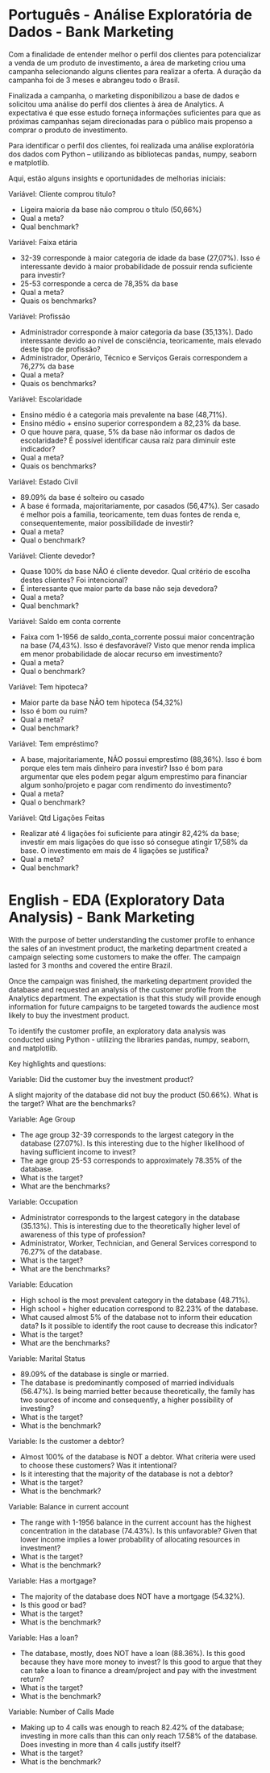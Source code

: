 # Português - Análise Exploratória de Dados - Bank Marketing

Com a finalidade de entender melhor o perfil dos clientes para potencializar a venda de um produto de investimento, a área de marketing criou uma campanha selecionando alguns clientes para realizar a oferta. A duração da campanha foi de 3 meses e abrangeu todo o Brasil. 

Finalizada a campanha, o marketing disponibilizou a base de dados e solicitou uma análise do perfil dos clientes à área de Analytics. A expectativa é que esse estudo forneça informações suficientes para que as próximas campanhas sejam direcionadas para o público mais propenso a comprar o produto de investimento.

Para identificar o perfil dos clientes, foi realizada uma análise exploratória dos dados com Python – utilizando as bibliotecas pandas, numpy, seaborn e matplotlib.

Aqui, estão alguns insights e oportunidades de melhorias iniciais:

Variável: Cliente comprou titulo?
- Ligeira maioria da base não comprou o título (50,66%)
- Qual a meta?
- Qual benchmark?

Variável: Faixa etária
- 32-39 corresponde à maior categoria de idade da base (27,07%). Isso é interessante devido à maior probabilidade de possuir renda suficiente para investir?
- 25-53 corresponde a cerca de 78,35% da base
- Qual a meta?
- Quais os benchmarks?

Variável: Profissão
- Administrador corresponde à maior categoria da base (35,13%). Dado interessante devido ao nivel de consciência, teoricamente, mais elevado deste tipo de profissão?
- Administrador, Operário, Técnico e Serviços Gerais correspondem a 76,27% da base
- Qual a meta?
- Quais os benchmarks?

Variável: Escolaridade
- Ensino médio é a categoria mais prevalente na base (48,71%).
- Ensino médio + ensino superior correspondem a 82,23% da base.
- O que houve para, quase, 5% da base não informar os dados de escolaridade? É possível identificar causa raíz para diminuir este indicador?
- Qual a meta?
- Quais os benchmarks?

Variável: Estado Civil
- 89.09% da base é solteiro ou casado
- A base é formada, majoritariamente, por casados (56,47%). Ser casado é melhor pois a familia, teoricamente, tem duas fontes de renda e, consequentemente, maior possibilidade de investir?
- Qual a meta?
- Qual o benchmark?

Variável: Cliente devedor?
- Quase 100% da base NÃO é cliente devedor. Qual critério de escolha destes clientes? Foi intencional?
- É interessante que maior parte da base não seja devedora?
- Qual a meta?
- Qual benchmark?

Variável: Saldo em conta corrente
- Faixa com 1-1956 de saldo_conta_corrente possui maior concentração na base (74,43%). Isso é desfavorável? Visto que menor renda implica em menor probabilidade de alocar recurso em investimento?
- Qual a meta?
- Qual o benchmark?

Variável: Tem hipoteca?
- Maior parte da base NÃO tem hipoteca (54,32%)
- Isso é bom ou ruim?
- Qual a meta?
- Qual benchmark?
  
Variável: Tem empréstimo?
- A base, majoritariamente, NÃO possui emprestimo (88,36%). Isso é bom porque eles tem mais dinheiro para investir? Isso é bom para argumentar que eles podem pegar algum emprestimo para financiar algum sonho/projeto e pagar com rendimento do investimento?
- Qual a meta?
- Qual o benchmark?
  
Variável: Qtd Ligações Feitas
- Realizar até 4 ligações foi suficiente para atingir 82,42% da base; investir em mais ligações do que isso só consegue atingir 17,58% da base. O investimento em mais de 4 ligações se justifica?
- Qual a meta?
- Qual benchmark?

# English - EDA (Exploratory Data Analysis) - Bank Marketing

With the purpose of better understanding the customer profile to enhance the sales of an investment product, the marketing department created a campaign selecting some customers to make the offer. The campaign lasted for 3 months and covered the entire Brazil.

Once the campaign was finished, the marketing department provided the database and requested an analysis of the customer profile from the Analytics department. The expectation is that this study will provide enough information for future campaigns to be targeted towards the audience most likely to buy the investment product.

To identify the customer profile, an exploratory data analysis was conducted using Python - utilizing the libraries pandas, numpy, seaborn, and matplotlib.

Key highlights and questions:

Variable: Did the customer buy the investment product?

A slight majority of the database did not buy the product (50.66%).
What is the target?
What are the benchmarks?

Variable: Age Group
- The age group 32-39 corresponds to the largest category in the database (27.07%). Is this interesting due to the higher likelihood of having sufficient income to invest?
- The age group 25-53 corresponds to approximately 78.35% of the database.
- What is the target?
- What are the benchmarks?

Variable: Occupation
- Administrator corresponds to the largest category in the database (35.13%). This is interesting due to the theoretically higher level of awareness of this type of profession?
- Administrator, Worker, Technician, and General Services correspond to 76.27% of the database.
- What is the target?
- What are the benchmarks?

Variable: Education
- High school is the most prevalent category in the database (48.71%).
- High school + higher education correspond to 82.23% of the database.
- What caused almost 5% of the database not to inform their education data? Is it possible to identify the root cause to decrease this indicator?
- What is the target?
- What are the benchmarks?

Variable: Marital Status
- 89.09% of the database is single or married.
- The database is predominantly composed of married individuals (56.47%). Is being married better because theoretically, the family has two sources of income and consequently, a higher possibility of investing?
- What is the target?
- What is the benchmark?

Variable: Is the customer a debtor?
- Almost 100% of the database is NOT a debtor. What criteria were used to choose these customers? Was it intentional?
- Is it interesting that the majority of the database is not a debtor?
- What is the target?
- What is the benchmark?

Variable: Balance in current account
- The range with 1-1956 balance in the current account has the highest concentration in the database (74.43%). Is this unfavorable? Given that lower income implies a lower probability of allocating resources in investment?
- What is the target?
- What is the benchmark?

Variable: Has a mortgage?
- The majority of the database does NOT have a mortgage (54.32%).
- Is this good or bad?
- What is the target?
- What is the benchmark?

Variable: Has a loan?
- The database, mostly, does NOT have a loan (88.36%). Is this good because they have more money to invest? Is this good to argue that they can take a loan to finance a dream/project and pay with the investment return?
- What is the target?
- What is the benchmark?

Variable: Number of Calls Made
- Making up to 4 calls was enough to reach 82.42% of the database; investing in more calls than this can only reach 17.58% of the database. Does investing in more than 4 calls justify itself?
- What is the target?
- What is the benchmark?
